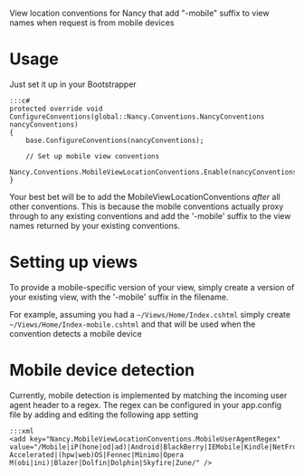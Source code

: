 View location conventions for Nancy that add "-mobile" suffix to view names when request is from mobile devices

# Usage

Just set it up in your Bootstrapper

	:::c#
	protected override void ConfigureConventions(global::Nancy.Conventions.NancyConventions nancyConventions)
	{
	    base.ConfigureConventions(nancyConventions);

	    // Set up mobile view conventions
	    Nancy.Conventions.MobileViewLocationConventions.Enable(nancyConventions);
	}

Your best bet will be to add the MobileViewLocationConventions _after_ all other conventions. This is because the mobile conventions actually proxy through to any existing conventions and add the '-mobile' suffix to the view names returned by your existing conventions.

# Setting up views

To provide a mobile-specific version of your view, simply create a version of your existing view, with the '-mobile' suffix in the filename.

For example, assuming you had a `~/Views/Home/Index.cshtml` simply create `~/Views/Home/Index-mobile.cshtml` and that will be used when the convention detects a mobile device

# Mobile device detection

Currently, mobile detection is implemented by matching the incoming user agent header to a regex. The regex can be configured in your app.config file by adding and editing the following app setting

	:::xml
	<add key="Nancy.MobileViewLocationConventions.MobileUserAgentRegex" value="/Mobile|iP(hone|od|ad)|Android|BlackBerry|IEMobile|Kindle|NetFront|Silk-Accelerated|(hpw|web)OS|Fennec|Minimo|Opera M(obi|ini)|Blazer|Dolfin|Dolphin|Skyfire|Zune/" />